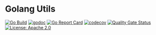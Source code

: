# Golang Utils

[![Go Build](https://github.com/atselvan/go-utils/workflows/Go%20Build/badge.svg)](https://github.com/atselvan/go-utils/actions?query=workflow%3A%22Go+Build%22)
[![godoc](https://img.shields.io/badge/godoc-docs-blue.svg?label=&logo=go)](https://godoc.org/github.com/atselvan/go-utils)
[![Go Report Card](https://goreportcard.com/badge/github.com/atselvan/go-utils)](https://goreportcard.com/report/github.com/atselvan/go-utils)
[![codecov](https://codecov.io/gh/atselvan/go-utils/branch/master/graph/badge.svg)](https://codecov.io/gh/atselvan/go-utils)
[![Quality Gate Status](https://sonarcloud.io/api/project_badges/measure?project=atselvan_go-utils&metric=alert_status)](https://sonarcloud.io/dashboard?id=atselvan_go-utils)
[![License: Apache 2.0](https://img.shields.io/badge/License-Apache%202.0-blue.svg)](https://opensource.org/licenses/Apache-2.0)